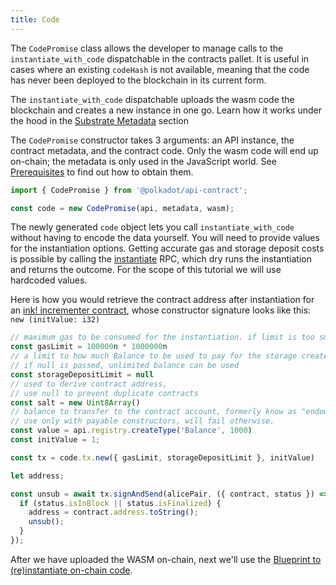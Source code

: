 ```yaml
---
title: Code
---
```


The `CodePromise` class allows the developer to manage calls to the `instantiate_with_code` dispatchable in the contracts pallet. 
It is useful in cases where an existing `codeHash` is not available, meaning that the code has never been deployed to the blockchain in its current form. 

The `instantiate_with_code` dispatchable uploads the wasm code the blockchain and creates a new instance in one go. Learn how it works under the hood in the [Substrate Metadata](../../substrate/extrinsics.md#instantiatewithcodevalue-compactu128-gas_limit-compactu64-storage_deposit_limit-optioncompactu128-code-bytes-data-bytes-salt-bytes) section 

The `CodePromise` constructor takes 3 arguments: an API instance, the contract metadata, and the contract code. Only the wasm code will end up on-chain; the metadata is only used in the JavaScript world. See [Prerequisites](./basics.md) to find out how to obtain them.

```javascript
import { CodePromise } from '@polkadot/api-contract';

const code = new CodePromise(api, metadata, wasm);
```

The newly generated `code` object lets you call `instantiate_with_code` without having to encode the data yourself.
You will need to provide values for the instantiation options. Getting accurate gas and storage deposit costs is possible by calling the [instantiate](http://localhost:8080/substrate/rpc#instantiaterequest-instantiaterequest-at-blockhash-contractinstantiateresult) RPC, which dry runs the instantiation and returns the outcome. For the scope of this tutorial we will use hardcoded values.

Here is how you would retrieve the contract address after instantiation for an [ink! incrementer contract](https://github.com/paritytech/ink/blob/master/examples/incrementer/lib.rs), whose constructor signature looks like this: `new (initValue: i32)` 

```javascript
// maximum gas to be consumed for the instantiation. if limit is too small the instantiation will fail.
const gasLimit = 100000n * 1000000n
// a limit to how much Balance to be used to pay for the storage created by the instantiation
// if null is passed, unlimited balance can be used
const storageDepositLimit = null
// used to derive contract address, 
// use null to prevent duplicate contracts
const salt = new Uint8Array()
// balance to transfer to the contract account, formerly know as "endowment". 
// use only with payable constructors, will fail otherwise. 
const value = api.registry.createType('Balance', 1000)
const initValue = 1;

const tx = code.tx.new({ gasLimit, storageDepositLimit }, initValue)

let address;

const unsub = await tx.signAndSend(alicePair, ({ contract, status }) => {
  if (status.isInBlock || status.isFinalized) {
    address = contract.address.toString();
    unsub();
  }
});
```

After we have uploaded the WASM on-chain, next we'll use the [Blueprint to (re)instantiate on-chain code](blueprint.md).
